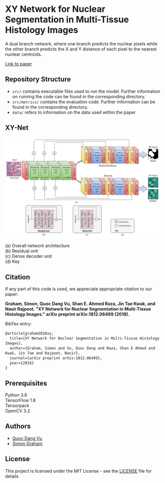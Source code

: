 # XY Network for Nuclear Segmentation in Multi-Tissue Histology Images

A dual branch network, where one branch predicts the nuclear pixels while the other branch predicts the X and Y distance of each pixel to the nearest nuclear centroids. <br />

[Link to paper](https://arxiv.org/abs/1812.06499)

## Repository Structure

* `src/` contains executable files used to run the model. Further information on running the code can be found in the corresponding directory.
* `src/metrics/` contains the evaluation code. Further information can be found in the corresponding directory.
* `data/` refers to information on the data used within the paper

## XY-Net

![](network.png)

(a) Overall network architecture <br />
(b) Residual unit <br />
(c) Dense decoder unit <br />
(d) Key


## Citation

If any part of this code is used, we appreciate appropriate citation to our paper: <br />

**Graham, Simon, Quoc Dang Vu, Shan E. Ahmed Raza, Jin Tae Kwak, and Nasir Rajpoot. "XY Network for Nuclear Segmentation in Multi-Tissue Histology Images." arXiv preprint arXiv:1812.06499 (2018).** <br />

BibTex entry: <br />
```
@article{graham2018xy,
  title={XY Network for Nuclear Segmentation in Multi-Tissue Histology Images},
  author={Graham, Simon and Vu, Quoc Dang and Raza, Shan E Ahmed and Kwak, Jin Tae and Rajpoot, Nasir},
  journal={arXiv preprint arXiv:1812.06499},
  year={2018}
}
```

## Prerequisites 

Python 3.6 <br />
TensorFlow 1.8 <br />
Tensorpack  <br />
OpenCV 3.2

## Authors

* [Quoc Dang Vu](https://github.com/vqdang)
* [Simon Graham](https://github.com/simongraham)

## License

This project is licensed under the MIT License - see the [LICENSE](LICENSE) file for details


